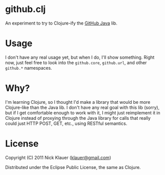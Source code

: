 github.clj
==========

An experiment to try to Clojure-ify the [GitHub Java][1] lib.

Usage
=====

I don't have any real usage yet, but when I do, I'll show something.  Right
now, just feel free to look into the `github.core`, `github.url`, and other
`github.*` namespaces.

Why?
====
I'm learning Clojure, so I thought I'd make a library that would be more
Clojure-like than the Java lib.  I don't have any real goal with this lib
(sorry), but if I get comfortable enough to work with it, I might just
reimplement it in Clojure instead of proxying through the Java library for
calls that really could just HTTP POST, GET, etc., using RESTful semantics.

License
=======

Copyright (C) 2011 Nick Klauer (klauer@gmail.com)

Distributed under the Eclipse Public License, the same as Clojure.

[1]: https://github.com/eclipse/egit-github
